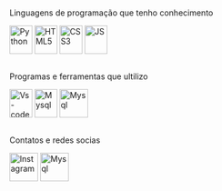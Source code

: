 <div style="display: block;"><br>
  <p>Linguagens de programação que tenho conhecimento</p>
  <img align="center" alt="Python" height="50" width="40" src="https://cdn.jsdelivr.net/gh/devicons/devicon@latest/icons/python/python-original.svg">
  <img align="center" alt="HTML5" height="50" width="40" src="https://cdn.jsdelivr.net/gh/devicons/devicon@latest/icons/html5/html5-original.svg"">
  <img align="center" alt="CSS3" height="50" width="40" src="https://cdn.jsdelivr.net/gh/devicons/devicon@latest/icons/css3/css3-original.svg">
  <img align="center" alt="JS" height="50" width="40" src="https://cdn.jsdelivr.net/gh/devicons/devicon@latest/icons/javascript/javascript-original.svg">
</div>


<div style="display: block;"><br>
   <p>Programas e ferramentas que ultilizo</p>
   <img align="center" alt="Vs-code" height="50" width="40" src="https://cdn.jsdelivr.net/gh/devicons/devicon@latest/icons/vscode/vscode-original.svg">
   <img align="center" alt="Mysql" height="50" width="40" src="https://cdn.jsdelivr.net/gh/devicons/devicon@latest/icons/mysql/mysql-original.svg">
   <img align="center" alt="Mysql" height="50" width="50" src="https://static-00.iconduck.com/assets.00/github-icon-2048x1988-jzvzcf2t.png">
</div>

<div style="display: block;"><br>
   <p>Contatos e redes socias</p>
   <a href="https://www.instagram.com/dev.thur?utm_source=ig_web_button_share_sheet&igsh=ZDNlZDc0MzIxNw==" target="_blank"><img align="center" alt="Instagram" width="50" height="50" src="https://upload.wikimedia.org/wikipedia/commons/thumb/5/58/Instagram-Icon.png/1024px-Instagram-Icon.png"></a>
   <a href="mailto:arthurinacio.dev@gmail.com"><img align="center" alt="Mysql" height="50" width="50" src="https://cdn-icons-png.flaticon.com/512/5968/5968534.png"></a>
</div>
